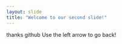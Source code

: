 ```yaml
---
layout: slide
title: "Welcome to our second slide!"
---
```

thanks github
Use the left arrow to go back!
